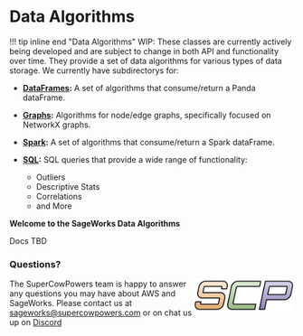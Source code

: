 # Data Algorithms

!!! tip inline end "Data Algorithms"
    WIP: These classes are currently actively being developed and are subject to change in both API and functionality over time. They provide a set of data algorithms for various types of data storage. We currently have subdirectorys for:
    
- **[DataFrames](dataframes/overview.md):** A set of algorithms that consume/return a Panda dataFrame.
- **[Graphs](graphs/overview.md):** Algorithms for node/edge graphs, specifically focused on NetworkX graphs.
- **[Spark](spark/overview.md):** A set of algorithms that consume/return a Spark dataFrame.
- **[SQL](sql/overview.md):** SQL queries that provide a wide range of functionality:

    - Outliers
    - Descriptive Stats
    - Correlations
    - and More

**Welcome to the SageWorks Data Algorithms**

Docs TBD

### Questions?
<img align="right" src="../../images/scp.png" width="180">

The SuperCowPowers team is happy to answer any questions you may have about AWS and SageWorks. Please contact us at [sageworks@supercowpowers.com](mailto:sageworks@supercowpowers.com) or on chat us up on [Discord](https://discord.gg/WHAJuz8sw8) 



